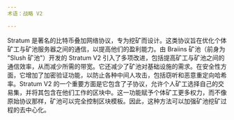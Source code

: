 ```yaml
---
术语：战略 V2

---
```

Stratum 是著名的比特币叠加网络协议，专为挖矿而设计。这类协议旨在优化个体矿工与矿池服务器之间的通信，以提高他们的盈利能力。由 Braiins 矿池（前身为 "Slush 矿池"）开发的 Stratum V2 引入了多项改进，包括提高矿工与矿池之间的通信效率，从而减少所需的带宽。它还减少了矿池对基础设施的需求。在安全性方面，它增加了加密验证功能，以防止各种中间人攻击，包括窃听和恶意重定向哈希率。Stratum V2 的一个重要方面是它包含了子协议，允许个人矿工选择自己的交易集，并将其包含在他们工作的区块中。这一功能赋予个体矿工更多权力，而不像原始协议那样，矿池可以完全控制区块模板。因此，这种方法可以加强矿池挖矿过程的去中心化。